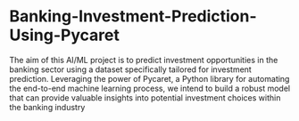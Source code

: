 # Banking-Investment-Prediction-Using-Pycaret
The aim of this AI/ML project is to predict investment opportunities in the banking sector using a dataset specifically tailored for investment prediction. Leveraging the power of Pycaret, a Python library for automating the end-to-end machine learning process, we intend to build a robust model that can provide valuable insights into potential investment choices within the banking industry
